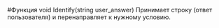#Функция void Identify(string user_answer)
Принимает строку (ответ пользователя) и перенаправляет к нужному условию.
